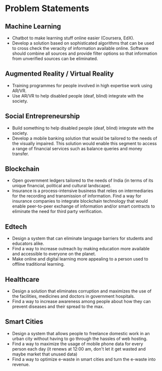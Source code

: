 # Problem Statements

## Machine Learning
- Chatbot to make learning stuff online easier (Coursera, EdX).
- Develop a solution based on sophisticated algorithms that can be used to cross check the veracity of information available online. Software should combine all sources and provide filter options so that information from unverified sources can be eliminated.

## Augmented Reality / Virtual Reality
- Training programmes for people involved in high expertise work using AR/VR.
- Use AR/VR to help disabled people (deaf, blind) integrate with the society.

## Social Entrepreneurship
- Build something to help disabled people (deaf, blind) integrate with the society.
- Develop a mobile banking solution that would be tailored to the needs of the visually impaired. This solution would enable this segment to access a range of financial services such as balance queries and money transfer.

## Blockchain
- Open government ledgers tailored to the needs of India (in terms of its unique financial, political and cultural landscape).
- Insurance is a process-intensive business that relies on intermediaries for the recording and transmission of information. Find a way for insurance companies to integrate blockchain technology that would enable peer-to-peer exchange of information and/or smart contracts to eliminate the need for third party verification.

## Edtech
- Design a system that can eliminate language barriers for students and educators alike.
- Find a way to increase outreach by making education more available and accessible to everyone on the planet.
- Make online and digital learning more appealing to a person used to offline traditional learning.

## Healthcare
- Design a solution that eliminates corruption and maximizes the use of the facilities, medicines and doctors in government hospitals.
- Find a way to increase awareness among people about how they can prevent diseases and their spread to the max.

## Smart Cities
- Design a system that allows people to freelance domestic work in an urban city without having to go through the hassles of web hosting.
- Find a way to maximize the usage of mobile phone data for every person each day (it renews at 12:00 am, don't let it get wasted and maybe market that unused data)
- Find a way to optimize e-waste in smart cities and turn the e-waste into revenue.
